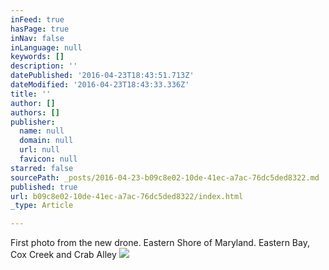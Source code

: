 ```yaml
---
inFeed: true
hasPage: true
inNav: false
inLanguage: null
keywords: []
description: ''
datePublished: '2016-04-23T18:43:51.713Z'
dateModified: '2016-04-23T18:43:33.336Z'
title: ''
author: []
authors: []
publisher:
  name: null
  domain: null
  url: null
  favicon: null
starred: false
sourcePath: _posts/2016-04-23-b09c8e02-10de-41ec-a7ac-76dc5ded8322.md
published: true
url: b09c8e02-10de-41ec-a7ac-76dc5ded8322/index.html
_type: Article

---
```

First photo from the new drone. Eastern Shore of Maryland. Eastern Bay, Cox Creek and Crab Alley
![](https://the-grid-user-content.s3-us-west-2.amazonaws.com/4e559bb6-7cda-4f1d-9257-5902300b69c6.jpg)